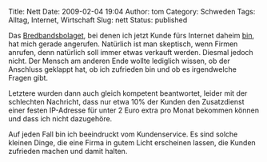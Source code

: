 Title: Nett
Date: 2009-02-04 19:04
Author: tom
Category: Schweden
Tags: Alltag, Internet, Wirtschaft
Slug: nett
Status: published

Das [Bredbandsbolaget](http://www.bredbandsbolaget.se/), bei denen ich
jetzt Kunde fürs Internet daheim
[bin](http://www.fiket.de/2009/01/17/umgezogen/), hat mich gerade
angerufen. Natürlich ist man skeptisch, wenn Firmen anrufen, denn
natürlich soll immer etwas verkauft werden. Diesmal jedoch nicht. Der
Mensch am anderen Ende wollte lediglich wissen, ob der Anschluss
geklappt hat, ob ich zufrieden bin und ob es irgendwelche Fragen gibt.

Letztere wurden dann auch gleich kompetent beantwortet, leider mit der
schlechten Nachricht, dass nur etwa 10% der Kunden den Zusatzdienst
einer festen IP-Adresse für unter 2 Euro extra pro Monat bekommen können
und dass ich nicht dazugehöre.

Auf jeden Fall bin ich beeindruckt vom Kundenservice. Es sind solche
kleinen Dinge, die eine Firma in gutem Licht erscheinen lassen, die
Kunden zufrieden machen und damit halten.

